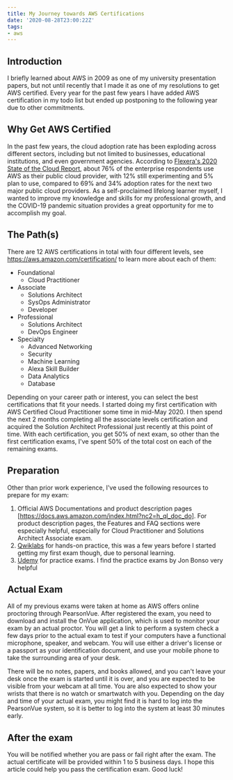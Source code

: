 ```yaml
---
title: My Journey towards AWS Certifications
date: '2020-08-28T23:00:22Z'
tags:
- aws
---
```


## Introduction

I briefly learned about AWS in 2009 as one of my university presentation papers, but not until recently that I made it as one of my resolutions to get AWS certified. Every year for the past few years I have added AWS certification in my todo list but ended up postponing to the following year due to other commitments. 

## Why Get AWS Certified

In the past few years, the cloud adoption rate has been exploding across different sectors, including but not limited to businesses, educational institutions, and even government agencies. According to [Flexera's 2020 State of the Cloud Report](https://info.flexera.com/SLO-CM-REPORT-State-of-the-Cloud-2020?utm_source=Blog&utm_medium=Blog&utm_campaign=Computing%20Trends&id=Computing-Trends-Blog), about 76% of the enterprise respondents use AWS as their public cloud provider, with 12% still experimenting and 5% plan to use, compared to 69% and 34% adoption rates for the next two major public cloud providers. As a self-proclaimed lifelong learner myself, I wanted to improve my knowledge and skills for my professional growth, and the COVID-19 pandemic situation provides a great opportunity for me to accomplish my goal.

## The Path(s)

There are 12 AWS certifications in total with four different levels, see https://aws.amazon.com/certification/ to learn more about each of them:

- Foundational
  - Cloud Practitioner
- Associate
  - Solutions Architect
  - SysOps Administrator
  - Developer
- Professional
  - Solutions Architect
  - DevOps Engineer
- Specialty
  - Advanced Networking
  - Security
  - Machine Learning
  - Alexa Skill Builder
  - Data Analytics
  - Database

Depending on your career path or interest, you can select the best certifications that fit your needs. I started doing my first certification with AWS Certified Cloud Practitioner some time in mid-May 2020. I then spend the next 2 months completing all the associate levels certification and acquired the Solution Architect Professional just recently at this point of time. With each certification, you get 50% of next exam, so other than the first certification exams, I've spent 50% of the total cost on each of the remaining exams.

## Preparation

Other than prior work experience, I've used the following resources to prepare for my exam:

1. Official AWS Documentations and product description pages [https://docs.aws.amazon.com/index.html?nc2=h_ql_doc_do]. For product description pages, the Features and FAQ sections were especially helpful, especially for Cloud Practitioner and Solutions Architect Associate exam.
2. [Qwiklabs](https://qwiklabs.com/) for hands-on practice, this was a few years before I started getting my first exam though, due to personal learning.
3. [Udemy](https://www.udemy.com/) for practice exams. I find the practice exams by Jon Bonso very helpful

## Actual Exam

All of my previous exams were taken at home as AWS offers online proctoring through PearsonVue. After registered the exam, you need to download and install the OnVue application, which is used to monitor your exam by an actual proctor. You will get a link to perform a system check a few days prior to the actual exam to test if your computers have a functional microphone, speaker, and webcam. You will use either a driver's license or a passport as your identification document, and use your mobile phone to take the surrounding area of your desk.

There will be no notes, papers, and books allowed, and you can't leave your desk once the exam is started until it is over, and you are expected to be visible from your webcam at all time. You are also expected to show your wrists that there is no watch or smartwatch with you. Depending on the day and time of your actual exam, you might find it is hard to log into the PearsonVue system, so it is better to log into the system at least 30 minutes early.

## After the exam

You will be notified whether you are pass or fail right after the exam. The actual certificate will be provided within 1 to 5 business days. I hope this article could help you pass the certification exam. Good luck!
